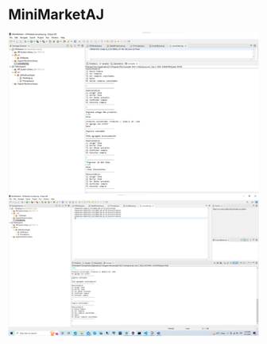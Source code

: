 # MiniMarketAJ
![captura 1](http://github.com/kazp058/MiniMarketAJ/blob/main/Pruebas/Screenshot%202022-06-01%20175812.png)
![captura 2](https://github.com/kazp058/MiniMarketAJ/blob/main/Pruebas/Screenshot%202022-06-01%20201506.png)
